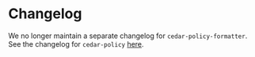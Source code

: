 # Changelog

We no longer maintain a separate changelog for `cedar-policy-formatter`.
See the changelog for `cedar-policy` [here](https://github.com/cedar-policy/cedar/blob/main/cedar-policy/CHANGELOG.md).
